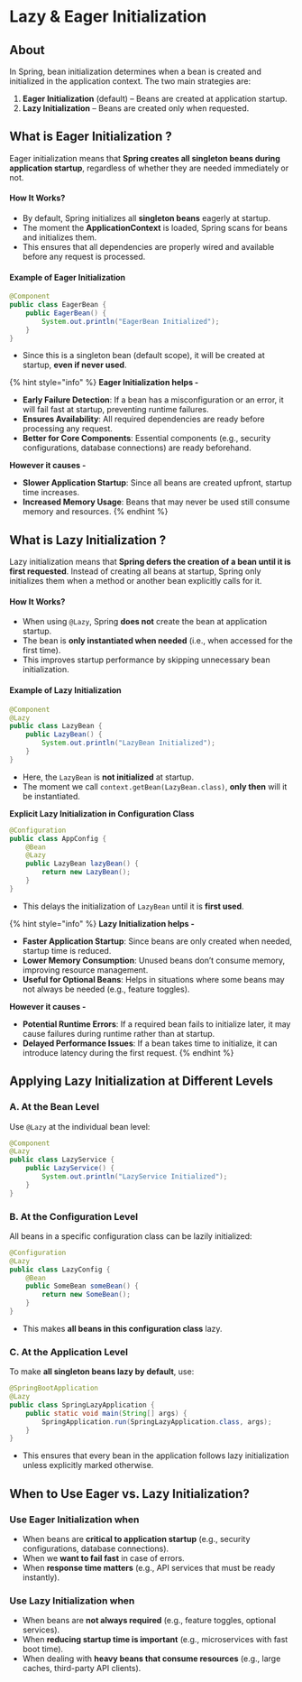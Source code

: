 # Lazy & Eager Initialization

## About

In Spring, bean initialization determines when a bean is created and initialized in the application context. The two main strategies are:

1. **Eager Initialization** (default) – Beans are created at application startup.
2. **Lazy Initialization** – Beans are created only when requested.

## What is Eager Initialization ?

Eager initialization means that **Spring creates all singleton beans during application startup**, regardless of whether they are needed immediately or not.

#### **How It Works?**

* By default, Spring initializes all **singleton beans** eagerly at startup.
* The moment the **ApplicationContext** is loaded, Spring scans for beans and initializes them.
* This ensures that all dependencies are properly wired and available before any request is processed.

#### **Example of Eager Initialization**

```java
@Component
public class EagerBean {
    public EagerBean() {
        System.out.println("EagerBean Initialized");
    }
}
```

* Since this is a singleton bean (default scope), it will be created at startup, **even if never used**.

{% hint style="info" %}
**Eager Initialization helps -**

* **Early Failure Detection**: If a bean has a misconfiguration or an error, it will fail fast at startup, preventing runtime failures.
* **Ensures Availability**: All required dependencies are ready before processing any request.
* **Better for Core Components**: Essential components (e.g., security configurations, database connections) are ready beforehand.

**However it causes -**

* **Slower Application Startup**: Since all beans are created upfront, startup time increases.
* **Increased Memory Usage**: Beans that may never be used still consume memory and resources.
{% endhint %}

## **What is Lazy Initialization ?**

Lazy initialization means that **Spring defers the creation of a bean until it is first requested**. Instead of creating all beans at startup, Spring only initializes them when a method or another bean explicitly calls for it.

#### **How It Works?**

* When using `@Lazy`, Spring **does not** create the bean at application startup.
* The bean is **only instantiated when needed** (i.e., when accessed for the first time).
* This improves startup performance by skipping unnecessary bean initialization.

#### **Example of Lazy Initialization**

```java
@Component
@Lazy
public class LazyBean {
    public LazyBean() {
        System.out.println("LazyBean Initialized");
    }
}
```

* Here, the `LazyBean` is **not initialized** at startup.
* The moment we call `context.getBean(LazyBean.class)`, **only then** will it be instantiated.

**Explicit Lazy Initialization in Configuration Class**

```java
@Configuration
public class AppConfig {
    @Bean
    @Lazy
    public LazyBean lazyBean() {
        return new LazyBean();
    }
}
```

* This delays the initialization of `LazyBean` until it is **first used**.

{% hint style="info" %}
**Lazy Initialization helps -**

* **Faster Application Startup**: Since beans are only created when needed, startup time is reduced.
* **Lower Memory Consumption**: Unused beans don’t consume memory, improving resource management.
* **Useful for Optional Beans**: Helps in situations where some beans may not always be needed (e.g., feature toggles).

**However it causes -**&#x20;

* **Potential Runtime Errors**: If a required bean fails to initialize later, it may cause failures during runtime rather than at startup.
* **Delayed Performance Issues**: If a bean takes time to initialize, it can introduce latency during the first request.
{% endhint %}

## **Applying Lazy Initialization at Different Levels**

### **A. At the Bean Level**

Use `@Lazy` at the individual bean level:

```java
@Component
@Lazy
public class LazyService {
    public LazyService() {
        System.out.println("LazyService Initialized");
    }
}
```

### **B. At the Configuration Level**

All beans in a specific configuration class can be lazily initialized:

```java
@Configuration
@Lazy
public class LazyConfig {
    @Bean
    public SomeBean someBean() {
        return new SomeBean();
    }
}
```

* This makes **all beans in this configuration class** lazy.

### **C. At the Application Level**

To make **all singleton beans lazy by default**, use:

```java
@SpringBootApplication
@Lazy
public class SpringLazyApplication {
    public static void main(String[] args) {
        SpringApplication.run(SpringLazyApplication.class, args);
    }
}
```

* This ensures that every bean in the application follows lazy initialization unless explicitly marked otherwise.

## **When to Use Eager vs. Lazy Initialization?**

### **Use Eager Initialization when**

* When beans are **critical to application startup** (e.g., security configurations, database connections).
* When we **want to fail fast** in case of errors.
* When **response time matters** (e.g., API services that must be ready instantly).

### **Use Lazy Initialization when**

* When beans are **not always required** (e.g., feature toggles, optional services).
* When **reducing startup time is important** (e.g., microservices with fast boot time).
* When dealing with **heavy beans that consume resources** (e.g., large caches, third-party API clients).
